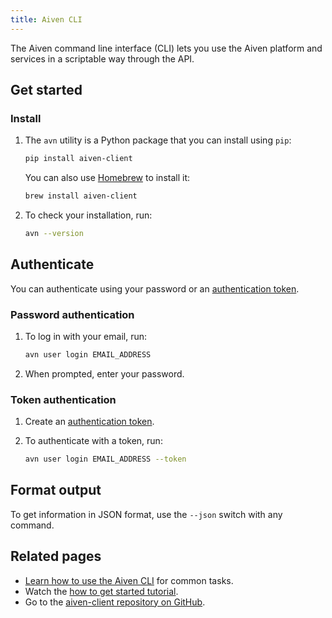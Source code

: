 ```yaml
---
title: Aiven CLI
---
```


The Aiven command line interface (CLI) lets you use the Aiven platform and services in a scriptable way through the API.

## Get started

### Install

1. The `avn` utility is a Python package that you can install using `pip`:

   ```bash
   pip install aiven-client
   ```

   You can also use [Homebrew](https://formulae.brew.sh/formula/aiven-client) to install it:

   ```bash
   brew install aiven-client
   ```

1. To check your installation, run:

   ```bash
   avn --version
   ```

## Authenticate

You can authenticate using your password or an
[authentication token](/docs/platform/concepts/authentication-tokens).

### Password authentication

1. To log in with your email, run:

   ```bash
   avn user login EMAIL_ADDRESS
   ```

1. When prompted, enter your password.

### Token authentication

1. Create an
[authentication token](/docs/platform/howto/create_authentication_token).

1. To authenticate with a token, run:

   ```bash
   avn user login EMAIL_ADDRESS --token
   ```

## Format output

To get information in JSON format, use the `--json` switch with any command.

## Related pages

- [Learn how to use the Aiven CLI](https://aiven.io/blog/aiven-cmdline) for common tasks.
- Watch the [how to get started tutorial](https://www.youtube.com/watch?v=nf3PPn5w6K8).
- Go to the [aiven-client repository on GitHub](https://github.com/aiven/aiven-client).
